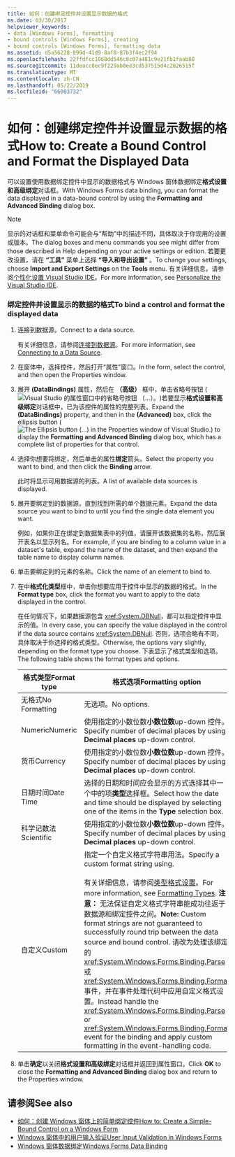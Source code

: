 ```yaml
---
title: 如何：创建绑定控件并设置显示数据的格式
ms.date: 03/30/2017
helpviewer_keywords:
- data [Windows Forms], formatting
- bound controls [Windows Forms], creating
- bound controls [Windows Forms], formatting data
ms.assetid: d5a56228-899d-41d9-8af8-87b3f4ec2f94
ms.openlocfilehash: 22ffdfcc1068dd546c8c07a481c9e21fb1faab80
ms.sourcegitcommit: 11deacc8ec9f229ab8ee3cd537515d4c2826515f
ms.translationtype: MT
ms.contentlocale: zh-CN
ms.lasthandoff: 05/22/2019
ms.locfileid: "66003732"
---
```

# <a name="how-to-create-a-bound-control-and-format-the-displayed-data"></a><span data-ttu-id="66c00-102">如何：创建绑定控件并设置显示数据的格式</span><span class="sxs-lookup"><span data-stu-id="66c00-102">How to: Create a Bound Control and Format the Displayed Data</span></span>
<span data-ttu-id="66c00-103">可以设置使用数据绑定控件中显示的数据格式与 Windows 窗体数据绑定**格式设置和高级绑定**对话框。</span><span class="sxs-lookup"><span data-stu-id="66c00-103">With Windows Forms data binding, you can format the data displayed in a data-bound control by using the **Formatting and Advanced Binding** dialog box.</span></span>  
  
> [!NOTE]
>  <span data-ttu-id="66c00-104">显示的对话框和菜单命令可能会与“帮助”中的描述不同，具体取决于你现用的设置或版本。</span><span class="sxs-lookup"><span data-stu-id="66c00-104">The dialog boxes and menu commands you see might differ from those described in Help depending on your active settings or edition.</span></span> <span data-ttu-id="66c00-105">若要更改设置，请在 **“工具”** 菜单上选择 **“导入和导出设置”** 。</span><span class="sxs-lookup"><span data-stu-id="66c00-105">To change your settings, choose **Import and Export Settings** on the **Tools** menu.</span></span> <span data-ttu-id="66c00-106">有关详细信息，请参阅[个性化设置 Visual Studio IDE](/visualstudio/ide/personalizing-the-visual-studio-ide)。</span><span class="sxs-lookup"><span data-stu-id="66c00-106">For more information, see [Personalize the Visual Studio IDE](/visualstudio/ide/personalizing-the-visual-studio-ide).</span></span>  
  
### <a name="to-bind-a-control-and-format-the-displayed-data"></a><span data-ttu-id="66c00-107">绑定控件并设置显示的数据的格式</span><span class="sxs-lookup"><span data-stu-id="66c00-107">To bind a control and format the displayed data</span></span>  
  
1. <span data-ttu-id="66c00-108">连接到数据源。</span><span class="sxs-lookup"><span data-stu-id="66c00-108">Connect to a data source.</span></span>  
  
     <span data-ttu-id="66c00-109">有关详细信息，请参阅[连接到数据源](../data/adonet/connecting-to-a-data-source.md)。</span><span class="sxs-lookup"><span data-stu-id="66c00-109">For more information, see [Connecting to a Data Source](../data/adonet/connecting-to-a-data-source.md).</span></span>  
  
2. <span data-ttu-id="66c00-110">在窗体中，选择控件，然后打开“属性”窗口。</span><span class="sxs-lookup"><span data-stu-id="66c00-110">In the form, select the control, and then open the Properties window.</span></span>  
  
3.  <span data-ttu-id="66c00-111">展开 **(DataBindings)** 属性，然后在 **（高级）** 框中，单击省略号按钮 (![Visual Studio 的属性窗口中的省略号按钮 （...）。](./media/how-to-create-a-bound-control-and-format-the-displayed-data/visual-studio-ellipsis-button.png))若要显示**格式设置和高级绑定**对话框中，已为该控件的属性的完整列表。</span><span class="sxs-lookup"><span data-stu-id="66c00-111">Expand the **(DataBindings)** property, and then in the **(Advanced)** box, click the ellipsis button (![The Ellipsis button (...) in the Properties window of Visual Studio.](./media/how-to-create-a-bound-control-and-format-the-displayed-data/visual-studio-ellipsis-button.png)) to display the **Formatting and Advanced Binding** dialog box, which has a complete list of properties for that control.</span></span>  
  
4. <span data-ttu-id="66c00-112">选择你想要将绑定，然后单击的属性**绑定**箭头。</span><span class="sxs-lookup"><span data-stu-id="66c00-112">Select the property you want to bind, and then click the **Binding** arrow.</span></span>  
  
     <span data-ttu-id="66c00-113">此时将显示可用数据源的列表。</span><span class="sxs-lookup"><span data-stu-id="66c00-113">A list of available data sources is displayed.</span></span>  
  
5. <span data-ttu-id="66c00-114">展开要绑定到的数据源，直到找到所需的单个数据元素。</span><span class="sxs-lookup"><span data-stu-id="66c00-114">Expand the data source you want to bind to until you find the single data element you want.</span></span>  
  
     <span data-ttu-id="66c00-115">例如，如果你正在绑定到数据集表中的列值，请展开该数据集的名称，然后展开表名以显示列名。</span><span class="sxs-lookup"><span data-stu-id="66c00-115">For example, if you are binding to a column value in a dataset's table, expand the name of the dataset, and then expand the table name to display column names.</span></span>  
  
6. <span data-ttu-id="66c00-116">单击要绑定到的元素的名称。</span><span class="sxs-lookup"><span data-stu-id="66c00-116">Click the name of an element to bind to.</span></span>  
  
7. <span data-ttu-id="66c00-117">在中**格式化类型**框中，单击你想要应用于控件中显示的数据的格式。</span><span class="sxs-lookup"><span data-stu-id="66c00-117">In the **Format type** box, click the format you want to apply to the data displayed in the control.</span></span>  
  
     <span data-ttu-id="66c00-118">在任何情况下，如果数据源包含 <xref:System.DBNull>，都可以指定控件中显示的值。</span><span class="sxs-lookup"><span data-stu-id="66c00-118">In every case, you can specify the value displayed in the control if the data source contains <xref:System.DBNull>.</span></span> <span data-ttu-id="66c00-119">否则，选项会略有不同，具体取决于你选择的格式类型。</span><span class="sxs-lookup"><span data-stu-id="66c00-119">Otherwise, the options vary slightly, depending on the format type you choose.</span></span> <span data-ttu-id="66c00-120">下表显示了格式类型和选项。</span><span class="sxs-lookup"><span data-stu-id="66c00-120">The following table shows the format types and options.</span></span>  
  
    |<span data-ttu-id="66c00-121">格式类型</span><span class="sxs-lookup"><span data-stu-id="66c00-121">Format type</span></span>|<span data-ttu-id="66c00-122">格式选项</span><span class="sxs-lookup"><span data-stu-id="66c00-122">Formatting option</span></span>|  
    |-----------------|-----------------------|  
    |<span data-ttu-id="66c00-123">无格式</span><span class="sxs-lookup"><span data-stu-id="66c00-123">No Formatting</span></span>|<span data-ttu-id="66c00-124">无选项。</span><span class="sxs-lookup"><span data-stu-id="66c00-124">No options.</span></span>|  
    |<span data-ttu-id="66c00-125">Numeric</span><span class="sxs-lookup"><span data-stu-id="66c00-125">Numeric</span></span>|<span data-ttu-id="66c00-126">使用指定的小数位数**小数位数**up-down 控件。</span><span class="sxs-lookup"><span data-stu-id="66c00-126">Specify number of decimal places by using **Decimal places** up-down control.</span></span>|  
    |<span data-ttu-id="66c00-127">货币</span><span class="sxs-lookup"><span data-stu-id="66c00-127">Currency</span></span>|<span data-ttu-id="66c00-128">使用指定的小数位数**小数位数**up-down 控件。</span><span class="sxs-lookup"><span data-stu-id="66c00-128">Specify number of decimal places by using **Decimal places** up-down control.</span></span>|  
    |<span data-ttu-id="66c00-129">日期时间</span><span class="sxs-lookup"><span data-stu-id="66c00-129">Date Time</span></span>|<span data-ttu-id="66c00-130">选择的日期和时间应会显示的方式选择其中一个中的项**类型**选择框。</span><span class="sxs-lookup"><span data-stu-id="66c00-130">Select how the date and time should be displayed by selecting one of the items in the **Type** selection box.</span></span>|  
    |<span data-ttu-id="66c00-131">科学记数法</span><span class="sxs-lookup"><span data-stu-id="66c00-131">Scientific</span></span>|<span data-ttu-id="66c00-132">使用指定的小数位数**小数位数**up-down 控件。</span><span class="sxs-lookup"><span data-stu-id="66c00-132">Specify number of decimal places by using **Decimal places** up-down control.</span></span>|  
    |<span data-ttu-id="66c00-133">自定义</span><span class="sxs-lookup"><span data-stu-id="66c00-133">Custom</span></span>|<span data-ttu-id="66c00-134">指定一个自定义格式字符串用法。</span><span class="sxs-lookup"><span data-stu-id="66c00-134">Specify a custom format string using.</span></span><br /><br /> <span data-ttu-id="66c00-135">有关详细信息，请参阅[类型格式设置](../../standard/base-types/formatting-types.md)。</span><span class="sxs-lookup"><span data-stu-id="66c00-135">For more information, see [Formatting Types](../../standard/base-types/formatting-types.md).</span></span> <span data-ttu-id="66c00-136">**注意：** 无法保证自定义格式字符串能成功往返于数据源和绑定控件之间。</span><span class="sxs-lookup"><span data-stu-id="66c00-136">**Note:**  Custom format strings are not guaranteed to successfully round trip between the data source and bound control.</span></span> <span data-ttu-id="66c00-137">请改为处理该绑定的 <xref:System.Windows.Forms.Binding.Parse> 或 <xref:System.Windows.Forms.Binding.Format> 事件，并在事件处理代码中应用自定义格式设置。</span><span class="sxs-lookup"><span data-stu-id="66c00-137">Instead handle the <xref:System.Windows.Forms.Binding.Parse> or <xref:System.Windows.Forms.Binding.Format> event for the binding and apply custom formatting in the event-handling code.</span></span>|  
  
8. <span data-ttu-id="66c00-138">单击**确定**以关闭**格式设置和高级绑定**对话框并返回到属性窗口。</span><span class="sxs-lookup"><span data-stu-id="66c00-138">Click **OK** to close the **Formatting and Advanced Binding** dialog box and return to the Properties window.</span></span>  
  
## <a name="see-also"></a><span data-ttu-id="66c00-139">请参阅</span><span class="sxs-lookup"><span data-stu-id="66c00-139">See also</span></span>

- [<span data-ttu-id="66c00-140">如何：创建 Windows 窗体上的简单绑定控件</span><span class="sxs-lookup"><span data-stu-id="66c00-140">How to: Create a Simple-Bound Control on a Windows Form</span></span>](how-to-create-a-simple-bound-control-on-a-windows-form.md)
- [<span data-ttu-id="66c00-141">Windows 窗体中的用户输入验证</span><span class="sxs-lookup"><span data-stu-id="66c00-141">User Input Validation in Windows Forms</span></span>](user-input-validation-in-windows-forms.md)
- [<span data-ttu-id="66c00-142">Windows 窗体数据绑定</span><span class="sxs-lookup"><span data-stu-id="66c00-142">Windows Forms Data Binding</span></span>](windows-forms-data-binding.md)
